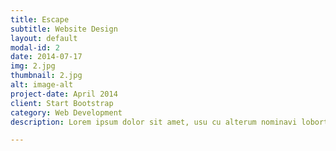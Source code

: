 ```yaml
---
title: Escape
subtitle: Website Design
layout: default
modal-id: 2
date: 2014-07-17
img: 2.jpg
thumbnail: 2.jpg
alt: image-alt
project-date: April 2014
client: Start Bootstrap
category: Web Development
description: Lorem ipsum dolor sit amet, usu cu alterum nominavi lobortis. At duo novum diceret. Tantas apeirian vix et, usu sanctus postulant inciderint ut, populo diceret necessitatibus in vim. Cu eum dicam feugiat noluisse.

---
```

